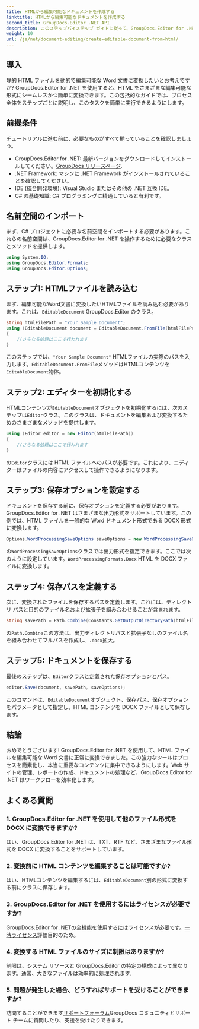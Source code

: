 ```yaml
---
title: HTMLから編集可能なドキュメントを作成する
linktitle: HTMLから編集可能なドキュメントを作成する
second_title: GroupDocs.Editor .NET API
description: このステップバイステップ ガイドに従って、GroupDocs.Editor for .NET を使用して HTML を編集可能な Word 文書に変換します。ドキュメント管理ワークフローを効率化するのに最適です。
weight: 10
url: /ja/net/document-editing/create-editable-document-from-html/
---
```

## 導入
静的 HTML ファイルを動的で編集可能な Word 文書に変換したいとお考えですか? GroupDocs.Editor for .NET を使用すると、HTML をさまざまな編集可能な形式にシームレスかつ簡単に変換できます。この包括的なガイドでは、プロセス全体をステップごとに説明し、このタスクを簡単に実行できるようにします。
## 前提条件
チュートリアルに進む前に、必要なものがすべて揃っていることを確認しましょう。
-  GroupDocs.Editor for .NET: 最新バージョンをダウンロードしてインストールしてください。[GroupDocs リリースページ](https://releases.groupdocs.com/editor/net/).
- .NET Framework: マシンに .NET Framework がインストールされていることを確認してください。
- IDE (統合開発環境): Visual Studio またはその他の .NET 互換 IDE。
- C# の基礎知識: C# プログラミングに精通していると有利です。
## 名前空間のインポート
まず、C# プロジェクトに必要な名前空間をインポートする必要があります。これらの名前空間は、GroupDocs.Editor for .NET を操作するために必要なクラスとメソッドを提供します。
```csharp
using System.IO;
using GroupDocs.Editor.Formats;
using GroupDocs.Editor.Options;
```
## ステップ1: HTMLファイルを読み込む
まず、編集可能なWord文書に変換したいHTMLファイルを読み込む必要があります。これは、`EditableDocument` GroupDocs.Editor のクラス。

```csharp
string htmlFilePath = "Your Sample Document";
using (EditableDocument document = EditableDocument.FromFile(htmlFilePath, null))
{
    //さらなる処理はここで行われます
}
```
このステップでは、`"Your Sample Document"` HTMLファイルの実際のパスを入力します。`EditableDocument.FromFile`メソッドはHTMLコンテンツを`EditableDocument`物体。
## ステップ2: エディターを初期化する
HTMLコンテンツが`EditableDocument`オブジェクトを初期化するには、次のステップは`Editor`クラス。このクラスは、ドキュメントを編集および変換するためのさまざまなメソッドを提供します。

```csharp
using (Editor editor = new Editor(htmlFilePath))
{
    //さらなる処理はここで行われます
}
```
の`Editor`クラスには HTML ファイルへのパスが必要です。これにより、エディターはファイルの内容にアクセスして操作できるようになります。
## ステップ3: 保存オプションを設定する
ドキュメントを保存する前に、保存オプションを定義する必要があります。GroupDocs.Editor for .NET はさまざまな出力形式をサポートしています。この例では、HTML ファイルを一般的な Word ドキュメント形式である DOCX 形式に変換します。

```csharp
Options.WordProcessingSaveOptions saveOptions = new WordProcessingSaveOptions(WordProcessingFormats.Docx);
```
の`WordProcessingSaveOptions`クラスでは出力形式を指定できます。ここでは次のように設定しています。`WordProcessingFormats.Docx` HTML を DOCX ファイルに変換します。
## ステップ4: 保存パスを定義する
次に、変換されたファイルを保存するパスを定義します。これには、ディレクトリ パスと目的のファイル名および拡張子を組み合わせることが含まれます。

```csharp
string savePath = Path.Combine(Constants.GetOutputDirectoryPath(htmlFilePath), Path.GetFileNameWithoutExtension(htmlFilePath) + ".docx");
```
の`Path.Combine`この方法は、出力ディレクトリパスと拡張子なしのファイル名を組み合わせてフルパスを作成し、`.docx`拡大。
## ステップ5: ドキュメントを保存する
最後のステップは、`Editor`クラスと定義された保存オプションとパス。

```csharp
editor.Save(document, savePath, saveOptions);
```
このコマンドは、`EditableDocument`オブジェクト、保存パス、保存オプションをパラメータとして指定し、HTML コンテンツを DOCX ファイルとして保存します。
## 結論
おめでとうございます! GroupDocs.Editor for .NET を使用して、HTML ファイルを編集可能な Word 文書に正常に変換できました。この強力なツールはプロセスを簡素化し、本当に重要なコンテンツに集中できるようにします。Web サイトの管理、レポートの作成、ドキュメントの処理など、GroupDocs.Editor for .NET はワークフローを効率化します。
## よくある質問
### 1. GroupDocs.Editor for .NET を使用して他のファイル形式を DOCX に変換できますか?
はい、GroupDocs.Editor for .NET は、TXT、RTF など、さまざまなファイル形式を DOCX に変換することをサポートしています。
### 2. 変換前に HTML コンテンツを編集することは可能ですか?
はい、HTMLコンテンツを編集するには、`EditableDocument`別の形式に変換する前にクラスに保存します。
### 3. GroupDocs.Editor for .NET を使用するにはライセンスが必要ですか?
 GroupDocs.Editor for .NETの全機能を使用するにはライセンスが必要です。[一時ライセンス](https://purchase.groupdocs.com/temporary-license/)評価目的のため。
### 4. 変換する HTML ファイルのサイズに制限はありますか?
制限は、システム リソースと GroupDocs.Editor の特定の構成によって異なります。通常、大きなファイルは効率的に処理されます。
### 5. 問題が発生した場合、どうすればサポートを受けることができますか?
訪問することができます[サポートフォーラム](https://forum.groupdocs.com/c/editor/20)GroupDocs コミュニティとサポート チームに質問したり、支援を受けたりできます。